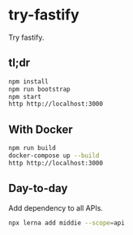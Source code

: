 # try-fastify

Try fastify.

## tl;dr

```sh
npm install
npm run bootstrap
npm start
http http://localhost:3000
```

## With Docker

```sh
npm run build
docker-compose up --build
http http://localhost:3000
```

## Day-to-day

Add dependency to all APIs.

```sh
npx lerna add middie --scope=api
```

